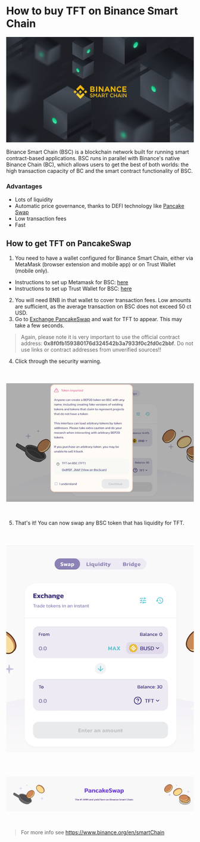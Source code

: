 # How to buy TFT on Binance Smart Chain

![](img/binance_smart_chain.png)

Binance Smart Chain (BSC) is a blockchain network built for running smart contract-based applications. BSC runs in parallel with Binance's native Binance Chain (BC), which allows users to get the best of both worlds: the high transaction capacity of BC and the smart contract functionality of BSC.

### Advantages

- Lots of liquidity
- Automatic price governance, thanks to DEFI technology like [Pancake Swap](https://pancakeswap.finance/)
- Low transaction fees
- Fast

## ​​​​​How to get TFT on PancakeSwap

1. You need to have a wallet configured for Binance Smart Chain, either via MetaMask (browser extension and mobile app) or on Trust Wallet (mobile only).
- Instructions to set up Metamask for BSC: [here](tft_bsc_metamask)
- Instructions to set up Trust Wallet for BSC: [here](tft_bsc_trustwallet)
2. You will need BNB in that wallet to cover transaction fees. Low amounts are sufficient, as the average transaction on BSC does not exceed 50 ct USD.
3. Go to [Exchange PancakeSwap](https://exchange.pancakeswap.finance/#/swap?outputCurrency=0x8f0fb159380176d324542b3a7933f0c2fd0c2bbf) and wait for TFT to appear. This may take a few seconds.
> Again, please note it is very important to use the official contract address: **0x8f0fb159380176d324542b3a7933f0c2fd0c2bbf**. Do not use links or contract addresses from unverified sources!!
4. Click through the security warning.

<br/>

![security](img/security_warning.png)

<br/>

5. That's it! You can now swap any BSC token that has liquidity for TFT.

<br/>

![exchange](img/exchange.png)

<br/>

<!-- Thanks to **PancakeSwap** its easy for people to find liquidity if they want to buy/sell their TFT.
The price get's adjusted in accordance to available liquidity. -->

<br/>

![](img/pancakeswap.png)

<br/>

> For more info see https://www.binance.org/en/smartChain
